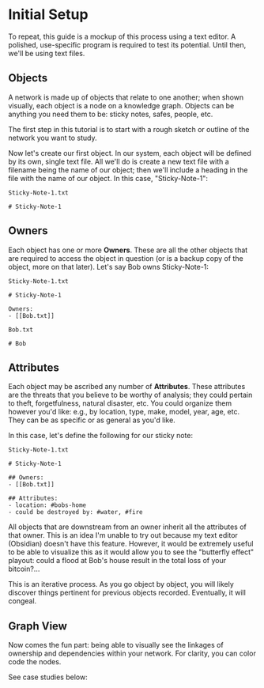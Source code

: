 # Initial Setup

To repeat, this guide is a mockup of this process using a text editor. A polished, use-specific program is required to test its potential. Until then, we'll be using text files.

## Objects
A network is made up of objects that relate to one another; when shown visually, each object is a node on a knowledge graph. Objects can be anything you need them to be: sticky notes, safes, people, etc. 

The first step in this tutorial is to start with a rough sketch or outline of the network you want to study.



Now let's create our first object. In our system, each object will be defined by its own, single text file. All we'll do is create a new text file with a filename  being the name of our object; then we'll include a heading in the file with the name of our object. In this case, "Sticky-Note-1":

```
Sticky-Note-1.txt

# Sticky-Note-1
```

## Owners
Each object has one or more **Owners**. These are all the other objects that are required to access the object in question (or is a backup copy of the object, more on that later). Let's say Bob owns Sticky-Note-1:

```
Sticky-Note-1.txt

# Sticky-Note-1

Owners:
- [[Bob.txt]]
```
```
Bob.txt

# Bob
```

## Attributes
Each object may be ascribed any number of **Attributes**. These attributes are the threats that you believe to be worthy of analysis; they could pertain to theft, forgetfulness, natural disaster, etc. You could organize them however you'd like: e.g., by location, type, make, model, year, age, etc. They can be as specific or as general as you'd like.

In this case, let's define the following for our sticky note:


```
Sticky-Note-1.txt

# Sticky-Note-1

## Owners:
- [[Bob.txt]]

## Attributes:
- location: #bobs-home
- could be destroyed by: #water, #fire
```

All objects that are downstream from an owner inherit all the attributes of that owner. This is an idea I'm unable to try out because my text editor (Obsidian) doesn't have this feature. However, it would be extremely useful to be able to visualize this as it would allow you to see the "butterfly effect" playout: could a flood at Bob's house result in the total loss of your bitcoin?...

This is an iterative process. As you go object by object, you will likely discover things pertinent for previous objects recorded. Eventually, it will congeal.


## Graph View
Now comes the fun part: being able to visually see the linkages of ownership and dependencies within your network. For clarity, you can color code the nodes.

See case studies below:


